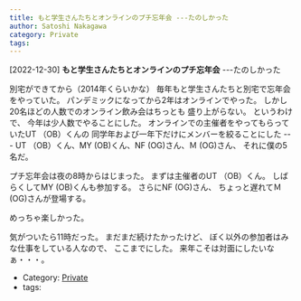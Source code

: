 ```yaml
---
title: もと学生さんたちとオンラインのプチ忘年会 ---たのしかった
author: Satoshi Nakagawa
category: Private
tags:
---
```


[2022-12-30] **もと学生さんたちとオンラインのプチ忘年会**  ---たのしかった

 別宅ができてから（2014年くらいかな）
毎年もと学生さんたちと別宅で忘年会をやっていた。
パンデミックになってから2年はオンラインでやった。
しかし20名ほどの人数でのオンライン飲み会はちっとも
盛り上がらない。
というわけで、
今年は少人数でやることにした。
オンラインでの主催者をやってもらっていたUT （OB）くんの
同学年および一年下だけにメンバーを絞ることにした ---
UT （OB）くん、MY (OB)くん、NF (OG)さん、Ｍ (OG)さん、
それに僕の5名だ。

 プチ忘年会は夜の8時からはじまった。
まずは主催者のUT （OB）くん。
しばらくしてMY (OB)くんも参加する。
さらにNF (OG)さん、
ちょっと遅れてＭ (OG)さんが登場する。

 めっちゃ楽しかった。

 気がついたら11時だった。
まだまだ続けたかったけど、
ぼく以外の参加者はみな仕事をしている人なので、
ここまでにした。
来年こそは対面にしたいなぁ・・・。

- Category: [Private](https://merapano.github.io/categories.html#Private)
- tags:
